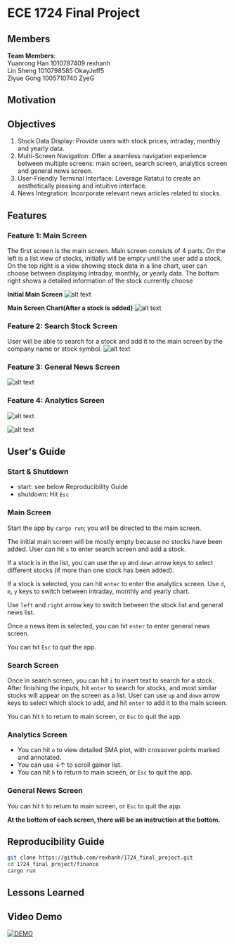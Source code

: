 # ECE 1724 Final Project

## Members

**Team Members**:  
Yuanrong Han 1010787409 rexhanh  
Lin Sheng 1010798585 OkayJeff5  
Ziyue Gong 1005710740 ZyeG  

## Motivation

## Objectives

1. Stock Data Display: Provide users with stock prices, intraday, monthly and yearly data.
2. Multi-Screen Navigation: Offer a seamless navigation experience between multiple screens: main screen, search screen, analytics screen and general news screen.
3. User-Friendly Terminal Interface: Leverage Ratatui to create an aesthetically pleasing and intuitive interface.
4. News Integration: Incorporate relevant news articles related to stocks.

## Features

### Feature 1: Main Screen

The first screen is the main screen. Main screen consists of 4 parts. On the left is a list view of stocks, initially will be empty until the user add a stock. On the top right is a view showing stock data in a line chart, user can choose between displaying intraday, monthly, or yearly data. The bottom right shows a detailed information of the stock currently choose

**Initial Main Screen**
![alt text](images/main_screen.png)

**Main Screen Chart(After a stock is added)**
![alt text](images/chart.gif)

### Feature 2: Search Stock Screen

User will be able to search for a stock and add it to the main screen by the company name or stock symbol.
![alt text](images/search_screen.gif)

### Feature 3: General News Screen

![alt text](/images/news_screen.gif)

### Feature 4: Analytics Screen

![alt text](/images/analytics_screen.png)

![alt text](/images/analytics_web.png)
## User's Guide

### Start & Shutdown
- start: see below Reproducibility Guide
- shutdown: Hit `Esc`

### Main Screen

Start the app by `cargo run`; you will be directed to the main screen.

The initial main screen will be mostly empty because no stocks have been added. User can hit `s` to enter search screen and add a stock.

If a stock is in the list, you can use the `up` and `down` arrow keys to select different stocks (if more than one stock has been added).

If a stock is selected, you can hit `enter` to enter the analytics screen. Use `d`, `m`, `y` keys to switch between intraday, monthly and yearly chart.

Use `left` and `right` arrow key to switch between the stock list and general news list.

Once a news item is selected, you can hit `enter` to enter general news screen.

You can hit `Esc` to quit the app.

### Search Screen

Once in search screen, you can hit `i` to insert text to search for a stock. After finishing the inputs, hit `enter` to search for stocks, and most similar stocks will appear on the screen as a list. User can use `up` and `down` arrow keys to select which stock to add, and hit `enter` to add it to the main screen.

You can hit `h` to return to main screen, or `Esc` to quit the app.

### Analytics Screen
- You can hit `o` to view detailed SMA plot, with crossover points marked and annotated.
- You can use ↓↑ to scroll gainer list.
- You can hit `h` to return to main screen, or `Esc` to quit the app.

### General News Screen

You can hit `h` to return to main screen, or `Esc` to quit the app.

**At the bottom of each screen, there will be an instruction at the bottom.**

## Reproducibility Guide

```sh
git clone https://github.com/rexhanh/1724_final_project.git
cd 1724_final_project/finance
cargo run
```

## Lessons Learned

## Video Demo

[![DEMO](https://img.youtube.com/vi/4aPzVM6p3lU/0.jpg)](https://www.youtube.com/watch?v=4aPzVM6p3lU)
